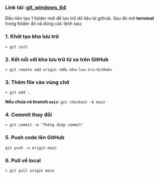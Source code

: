 ### Link tải: [git_windows_64](https://git-scm.com/downloads/win)

Đầu tiên tạo 1 folder mới để lưu trữ dữ liệu từ github. Sau đó mở **terminal** trong folder đó và dùng các lệnh sau:

### 1. Khởi tạo kho lưu trữ
    > git init

### 2. Kết nối với kho lưu trữ từ xa trên GitHub
    > git remote add origin <URL-kho-luu-tru-GitHub>

### 3. Thêm file vào vùng chờ
    > git add .

**Nếu chưa có branch `main`:** `git checkout -b main`
    
### 4. Commit thay đổi
    > git commit -m "Thông điệp commit"

### 5. Push code lên GitHub

    git push -u origin main

### 6. Pull về local
    > git pull origin main
